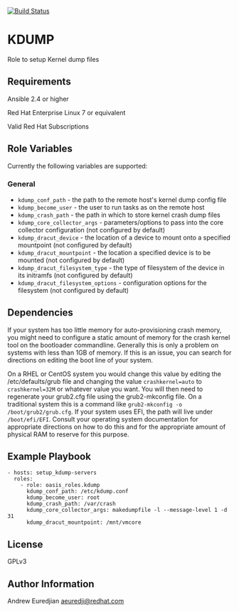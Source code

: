 [![Build Status](https://travis-ci.org/oasis-roles/kdump.svg?branch=master)](https://travis-ci.org/oasis-roles/kdump)

KDUMP
===========

Role to setup Kernel dump files

Requirements
------------

Ansible 2.4 or higher

Red Hat Enterprise Linux 7 or equivalent

Valid Red Hat Subscriptions

Role Variables
--------------

Currently the following variables are supported:

### General

* `kdump_conf_path` - the path to the remote host's kernel dump config file
* `kdump_become_user` - the user to run tasks as on the remote host
* `kdump_crash_path` - the path in which to store kernel crash dump files
* `kdump_core_collector_args` - parameters/options to pass into the core collector configuration (not configured by default)
* `kdump_dracut_device` - the location of a device to mount onto a specified mountpoint (not configured by default)
* `kdump_dracut_mountpoint` - the location a specified device is to be mounted (not configured by default)
* `kdump_dracut_filesystem_type` - the type of filesystem of the device in its initramfs (not configured by default)
* `kdump_dracut_filesystem_options` - configuration options for the filesystem (not configured by default)

Dependencies
------------

If your system has too little memory for auto-provisioning crash memory, you
might need to configure a static amount of memory for the crash kernel tool
on the bootloader commandline. Generally this is only a problem on systems with
less than 1GB of memory. If this is an issue, you can search for directions on
editing the boot line of your system.

On a RHEL or CentOS system you would change this value by editing the /etc/defaults/grub
file and changing the value `crashkernel=auto` to `crashkernel=32M` or whatever
value you want. You will then need to regenerate your grub2.cfg file using the
grub2-mkconfig file. On a traditional system this is a command like `grub2-mkconfig
-o /boot/grub2/grub.cfg`. If your system uses EFI, the path will live under
`/boot/efi/EFI`. Consult your operating system documentation for appropriate
directions on how to do this and for the appropriate amount of physical RAM to
reserve for this purpose.

Example Playbook
----------------

```
- hosts: setup_kdump-servers
  roles:
    - role: oasis_roles.kdump
      kdump_conf_path: /etc/kdump.conf
      kdump_become_user: root
      kdump_crash_path: /var/crash
      kdump_core_collector_args: makedumpfile -l --message-level 1 -d 31
      kdump_dracut_mountpoint: /mnt/vmcore
```

License
-------

GPLv3

Author Information
------------------

Andrew Euredjian <aeuredji@redhat.com>
